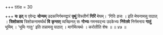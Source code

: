 +++
title = 30

+++
**यः** **इत्** य एवेन्द्रः **योन्यम्** उदकनिर्गमनद्वारं **पृथुं** विस्तीर्णं **गिरिं** मेघम्। 'गिरिः व्रजः । इति मेघनामसु पाठात् । **त्रिशोकाय** त्रिशोकनामर्ष्यर्थं **वि** **कृन्तत्** व्यच्छिनत् सः **गोभ्यः** गमनवद्भ्य उदकेभ्यः **निरेतवे** निर्गमनाय **गातुं** भूमिम् । ‘भूमिः गातुः' इति तन्नामसु पाठात् । मार्गमित्यर्थः । करोतीति शेषः ॥ ॥ ४७ ॥